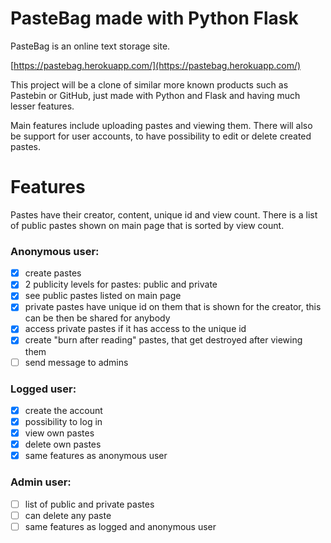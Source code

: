 # PasteBag made with Python Flask #

PasteBag is an online text storage site.

[https://pastebag.herokuapp.com/](https://pastebag.herokuapp.com/)

This project will be a clone of similar more known products such as Pastebin or GitHub, just made with Python and Flask
and having much lesser features.

Main features include uploading pastes and viewing them. There will also be support for user accounts, to have
possibility to edit or delete created pastes.

# Features #

Pastes have their creator, content, unique id and view count. There is a list of public pastes shown on main page that
is sorted by view count.

### Anonymous user: ###

- [x] create pastes
- [x] 2 publicity levels for pastes: public and private
- [x] see public pastes listed on main page
- [x] private pastes have unique id on them that is shown for the creator, this can be then be shared for anybody
- [x] access private pastes if it has access to the unique id
- [x] create "burn after reading" pastes, that get destroyed after viewing them
- [ ] send message to admins

### Logged user: ###

- [x] create the account
- [x] possibility to log in
- [x] view own pastes
- [x] delete own pastes
- [x] same features as anonymous user

### Admin user: ###

- [ ] list of public and private pastes
- [ ] can delete any paste
- [ ] same features as logged and anonymous user